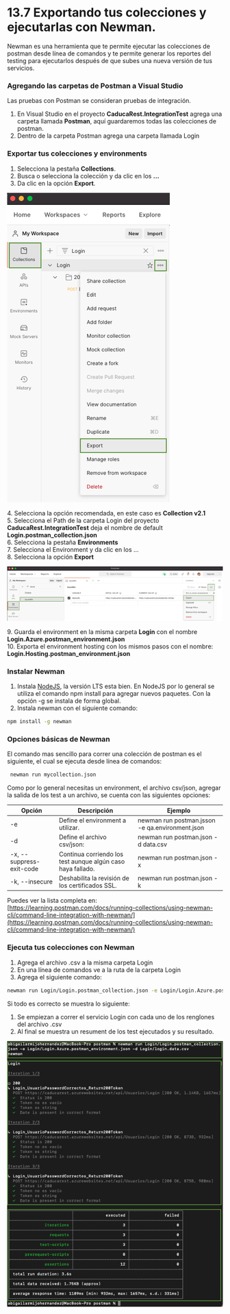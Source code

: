 # 13.7 Exportando tus colecciones y ejecutarlas con Newman.

Newman es una herramienta que te permite ejecutar las colecciones de postman desde línea de comandos y te permite generar los reportes del testing para ejecutarlos después de que subes una nueva versión de tus servicios.&#x20;

### Agregando las carpetas de Postman a Visual Studio

Las pruebas con Postman se consideran pruebas de integración.

1. En Visual Studio en el proyecto **CaducaRest.IntegrationTest** agrega una carpeta llamada **Postman**, aquí guardaremos todas las colecciones de postman.
2. Dentro de la carpeta Postman agrega una carpeta llamada Login

### Exportar tus colecciones y environments

1. Selecciona la pestaña **Collections**.
2. Busca o selecciona la colección y da clic en los **...**
3. Da clic en la opción **Export**.

![](<../.gitbook/assets/image (567).png>)

4\. Selecciona la opción recomendada, en este caso es **Collection v2.1**\
5\. Selecciona el Path de la carpeta Login del proyecto **CaducaRest.IntegrationTest** deja el nombre de default **Login.postman\_collection.json** \
6\. Selecciona la pestaña **Environments** \
7\. Selecciona el Environment y da clic en los ...\
8\. Selecciona la opción **Export**

![](<../.gitbook/assets/image (569).png>)

9\. Guarda el environment en la misma carpeta **Login** con el nombre **Login.Azure.postman\_environment.json** \
10\. Exporta el environment hosting con los mismos pasos con el nombre: **Login.Hosting.postman\_environment.json**&#x20;

### Instalar Newman

1. Instala [NodeJS](https://nodejs.org/en/download/current/), la versión LTS esta bien. En NodeJS por lo general se utiliza el comando npm install para agregar nuevos paquetes. Con la opción -g se instala de forma global.
2. Instala newman con el siguiente comando:

```bash
npm install -g newman
```

### Opciones básicas de Newman

El comando mas sencillo para correr una colección de postman es el siguiente, el cual se ejecuta desde línea de comandos:

```bash
 newman run mycollection.json
```

Como por lo general necesitas un environment, el archivo csv/json, agregar la salida de los test a un archivo, se cuenta con las siguientes opciones:

| Opción                   | Descripción                                                  | Ejemplo                                         |
| ------------------------ | ------------------------------------------------------------ | ----------------------------------------------- |
| -e                       | Define el environment a utilizar.                            | newman run postman.jsson -e qa.environment.json |
| -d                       | Define el archivo csv/json:                                  | newman run postman.json -d data.csv             |
| -x, --suppress-exit-code | Continua corriendo los test aunque algún caso haya fallado.  | newman run postman.json -x                      |
| -k, --insecure           | Deshabilita la revisión de los certificados SSL.             | newman run postman.json -k                      |

Puedes ver la lista completa en: [https://learning.postman.com/docs/running-collections/using-newman-cli/command-line-integration-with-newman/](https://learning.postman.com/docs/running-collections/using-newman-cli/command-line-integration-with-newman/)

### Ejecuta tus colecciones con Newman

1. Agrega el archivo .csv a la misma carpeta Login
2. En una línea de comandos ve a la ruta de la carpeta Login
3. Agrega el siguiente comando:

```bash
newman run Login/Login.postman_collection.json -e Login/Login.Azure.postman_environment.json -d Login/login.data.csv
```

Si todo es correcto se muestra lo siguiente:

1. Se empiezan a correr el servicio Login con cada uno de los renglones del archivo .csv
2. Al final se muestra un resument de los test ejecutados y su resultado.

![](<../.gitbook/assets/image (570).png>)
